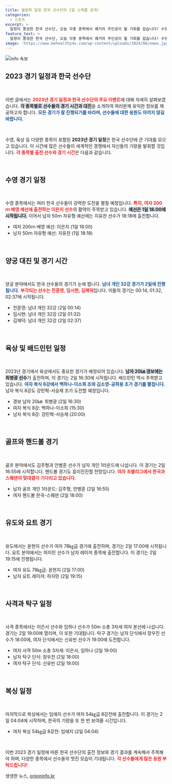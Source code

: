 ```yaml
---
title: 올림픽 일정 한국 선수단의 1일 스케줄 공개!
categories:
  - 스포츠
excerpt: >
  일정이 풍성한 한국 선수단, 오늘 각종 종목에서 쾌거의 주인공이 될 기회를 잡습니다! 수영, 양궁, 배드민턴 등 다양한 경기가 펼쳐지며 medal을 향한 뜨거운 경쟁이 시작됩니다. 클릭해서 생생한 현장을 확인하세요!
feature_text: >
  일정이 풍성한 한국 선수단, 오늘 각종 종목에서 쾌거의 주인공이 될 기회를 잡습니다! 수영, 양궁, 배드민턴 등 다양한 경기가 펼쳐지며 medal을 향한 뜨거운 경쟁이 시작됩니다. 클릭해서 생생한 현장을 확인하세요!
image: 'https://www.behealthy4u.com/wp-content/uploads/2024/06/news.jpg'
---
```


<p><img src="https://www.behealthy4u.com/wp-content/uploads/2024/06/news.jpg" alt="info 속보" /></p>

<h2 data-ke-size="size26">2023 경기 일정과 한국 선수단</h2>

<p data-ke-size="size16">&nbsp;</p>

<p>이번 글에서는 <b><span style="color: #ee2323;">2023년 경기 일정과 한국 선수단의 주요 이벤트</span></b>에 대해 자세히 살펴보겠습니다. <b><span style="background-color: #21538527;">각 종목별로 선수들의 경기 시간과 대진</span></b>을 소개하여 여러분께 유익한 정보를 제공하고자 합니다. <b><span style="color: #1a5490;">모든 경기가 잘 진행되기를 바라며, 선수들에 대한 응원도 아끼지 않길 바랍니다.</span></b></p>

<p data-ke-size="size16">&nbsp;</p>

<p>수영, 육상 등 다양한 종목이 포함된 <b>2023년 경기 일정</b>은 한국 선수단에 큰 기대를 모으고 있습니다. 이 시간에 많은 선수들이 세계적인 경쟁에서 자신들의 기량을 발휘할 것입니다. <b><span style="color: #ee2323;">각 종목별 출전 선수와 경기 시간</span></b>은 다음과 같습니다.</p>

<p data-ke-size="size16">&nbsp;</p>

<h2 data-ke-size="size26">수영 경기 일정</h2>

<p data-ke-size="size16">&nbsp;</p>

<p>수영 종목에서는 여러 한국 선수들이 강력한 도전을 펼칠 예정입니다. <b><span style="color: #ee2323;">특히, 여자 200ｍ 배영 예선에 출전하는 이은지 선수</span></b>의 활약이 주목받고 있습니다. <b><span style="background-color: #21538527;">예선은 1일 18:00에 시작됩니다.</span></b> 이어서 남자 50ｍ 자유형 예선에는 지유찬 선수가 18:18에 출전합니다. </p>

<ul>
<li>여자 200ｍ 배영 예선: 이은지 (1일 18:00)</li>
<li>남자 50ｍ 자유형 예선: 지유찬 (1일 18:18)</li>
</ul>

<p data-ke-size="size16">&nbsp;</p>

<h2 data-ke-size="size26">양궁 대진 및 경기 시간</h2>

<p data-ke-size="size16">&nbsp;</p>

<p>양궁 분야에서도 한국 선수들의 경기가 눈에 띕니다. <b><span style="color: #1a5490;">남녀 개인 32강 경기가 2일에 진행됩니다.</span></b> <b><span style="color: #ee2323;">부각되는 선수는 전훈영, 임시현, 김제덕</span></b>입니다. 이들의 경기는 00:14, 01:32, 02:37에 시작됩니다.</p>

<ul>
<li>전훈영: 남녀 개인 32강 (2일 00:14)</li>
<li>임시현: 남녀 개인 32강 (2일 01:32)</li>
<li>김제덕: 남녀 개인 32강 (2일 02:37)</li>
</ul>

<p data-ke-size="size16">&nbsp;</p>

<h2 data-ke-size="size26">육상 및 배드민턴 일정</h2>

<p data-ke-size="size16">&nbsp;</p>

<p>2023년 경기에서 육상에서도 중요한 경기가 예정되어 있습니다. <b><span style="background-color: #21538527;">남자 20㎞ 경보에는 최병광 선수</span></b>가 출전하며, 이 경기는 2일 16:30에 시작됩니다. 배드민턴 역시 주목받고 있습니다. <b><span style="color: #1a5490;">여자 복식 8강에서 백하나-이소희 조와 김소영-공희용 조가 경기를 펼칩니다.</span></b> 남자 복식 8강도 강민혁-서승재 조가 도전할 예정입니다.</p>

<ul>
<li>경보 남자 20㎞: 최병광 (2일 16:30)</li>
<li>여자 복식 8강: 백하나-이소희 (15:30)</li>
<li>남자 복식 8강: 강민혁-서승재 (20:00)</li>
</ul>

<p data-ke-size="size16">&nbsp;</p>

<h2 data-ke-size="size26">골프와 핸드볼 경기</h2>

<p data-ke-size="size16">&nbsp;</p>

<p>골프 분야에서도 김주형과 안병훈 선수가 남자 개인 1라운드에 나섭니다. 이 경기는 2일 16:55에 시작합니다. 핸드볼 경기도 흥미진진할 전망입니다. <b><span style="color: #ee2323;">여자 조별리그에서 한국과 스웨덴의 맞대결이 기다리고 있습니다.</span></b> </p>

<ul>
<li>남자 골프 개인 1라운드: 김주형, 안병훈 (2일 16:55)</li>
<li>여자 핸드볼 한국-스웨덴 (2일 18:00)</li>
</ul>

<p data-ke-size="size16">&nbsp;</p>

<h2 data-ke-size="size26">유도와 요트 경기</h2>

<p data-ke-size="size16">&nbsp;</p>

<p>유도에서는 윤현지 선수가 여자 78㎏급 경기에 출전하며, 경기는 2일 17:00에 시작됩니다. 요트 분야에서는 하지민 선수가 남자 레이저 종목에 출전합니다. 이 경기는 2일 19:15에 진행됩니다.</p>

<ul>
<li>여자 유도 78㎏급: 윤현지 (2일 17:00)</li>
<li>남자 요트 레이저: 하지민 (2일 19:15)</li>
</ul>

<p data-ke-size="size16">&nbsp;</p>

<h2 data-ke-size="size26">사격과 탁구 일정</h2>

<p data-ke-size="size16">&nbsp;</p>

<p>사격 종목에서는 이은서 선수와 임하나 선수가 50m 소총 3자세 여자 본선에 나섭니다. 경기는 2일 19:00에 열리며, 이 또한 기대됩니다. 탁구 경기는 남자 단식에서 장우진 선수가 18:00에, 여자 단식에서는 신유빈 선수가 19:00에 도전합니다.</p>

<ul>
<li>여자 사격 50m 소총 3자세: 이은서, 임하나 (2일 19:00)</li>
<li>남자 탁구 단식: 장우진 (2일 18:00)</li>
<li>여자 탁구 단식: 신유빈 (2일 19:00)</li>
</ul>

<p data-ke-size="size16">&nbsp;</p>

<h2 data-ke-size="size26">복싱 일정</h2>

<p data-ke-size="size16">&nbsp;</p>

<p>마지막으로 복싱에서는 임애지 선수가 여자 54㎏급 8강전에 출전합니다. 이 경기는 2일 04:04에 시작하며, 한국의 기량을 또 한 번 보여줄 시간입니다.</p>

<ul>
<li>여자 복싱 54㎏급 8강전: 임애지 (2일 04:04)</li>
</ul>

<p data-ke-size="size16">&nbsp;</p>

<p>이번 2023 경기 일정에 따른 한국 선수단의 출전 정보와 경기 결과를 계속해서 주목해야 하며, 다양한 종목에서 선수들의 멋진 모습이 기대됩니다. <b><span style="color: #ee2323;">각 선수들에게 많은 응원 부탁드립니다!</span></b></p>
생생한 뉴스, <a href="https://onioninfo.kr" rel="dofollow">onioninfo.kr</a>


